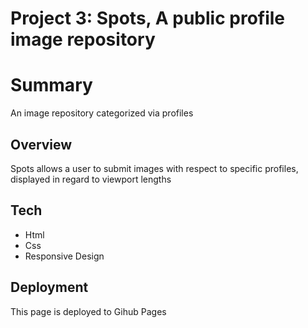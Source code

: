 # Project 3: Spots, A public profile image repository

# Summary

An image repository categorized via profiles

## Overview

Spots allows a user to submit images with respect to specific profiles, displayed in regard to viewport lengths

## Tech

- Html
- Css
- Responsive Design

## Deployment

This page is deployed to Gihub Pages
